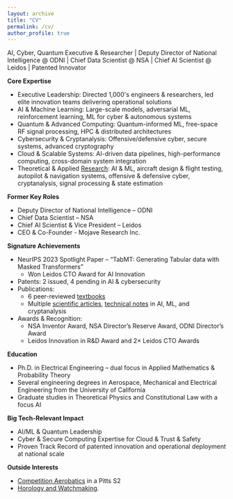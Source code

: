 ```yaml
---
layout: archive
title: "CV"
permalink: /cv/
author_profile: true
---
```


AI, Cyber, Quantum Executive & Researcher | Deputy Director of National Intelligence @ ODNI | Chief Data Scientist @ NSA | Chief AI Scientist @ Leidos | Patented Innovator

**Core Expertise**
- Executive Leadership: Directed 1,000's engineers & researchers, led elite innovation teams delivering operational solutions
- AI & Machine Learning: Large-scale models, adversarial ML, reinforcement learning, ML for cyber & autonomous systems
- Quantum & Advanced Computing: Quantum-informed ML, free-space RF signal processing, HPC & distributed architectures
- Cybersecurity & Cryptanalysis: Offensive/defensive cyber, secure systems, advanced cryptography
- Cloud & Scalable Systems: AI-driven data pipelines, high-performance computing, cross-domain system integration
- Theoretical & Applied [Research](https://pfroysdon.github.io/projects/): AI & ML, aircraft design & flight testing, autopilot & navigation systems, offensive & defensive cyber, cryptanalysis, signal processing & state estimation

**Former Key Roles**
- Deputy Director of National Intelligence – ODNI
- Chief Data Scientist – NSA
- Chief AI Scientist & Vice President – Leidos
- CEO & Co-Founder - Mojave Research Inc.

**Signature Achievements**
- NeurIPS 2023 Spotlight Paper – “TabMT: Generating Tabular data with Masked Transformers”
	- Won Leidos CTO Award for AI Innovation
- Patents: 2 issued, 4 pending in AI & cybersecurity
- Publications:
	- 6 peer-reviewed [textbooks](http://www.roysdonfibonaccipress.com/)
	- Multiple [scientific articles](https://github.com/pfroysdon/publications/tree/main/Papers), [technical notes](https://github.com/pfroysdon/publications/tree/main/Tech_Notes) in AI, ML, and cryptanalysis
- Awards & Recognition:
	- NSA Inventor Award, NSA Director’s Reserve Award, ODNI Director’s Award
	- Leidos Innovation in R&D Award and 2× Leidos CTO Awards	
	
**Education**
- Ph.D. in Electrical Engineering – dual focus in Applied Mathematics & Probability Theory
- Several engineering degrees in Aerospace, Mechanical and Electrical Engineering from the University of California
- Graduate studies in Theoretical Physics and Constitutional Law with a focus AI

**Big Tech-Relevant Impact**
- AI/ML & Quantum Leadership
- Cyber & Secure Computing Expertise for Cloud & Trust & Safety
- Proven Track Record of patented innovation and operational deployment at national scale

**Outside Interests**
- [Competition Aerobatics](https://youtu.be/AFlVtWswTNU) in a Pitts S2  
- [Horology and Watchmaking](https://www.roysdonwatchco.com/).